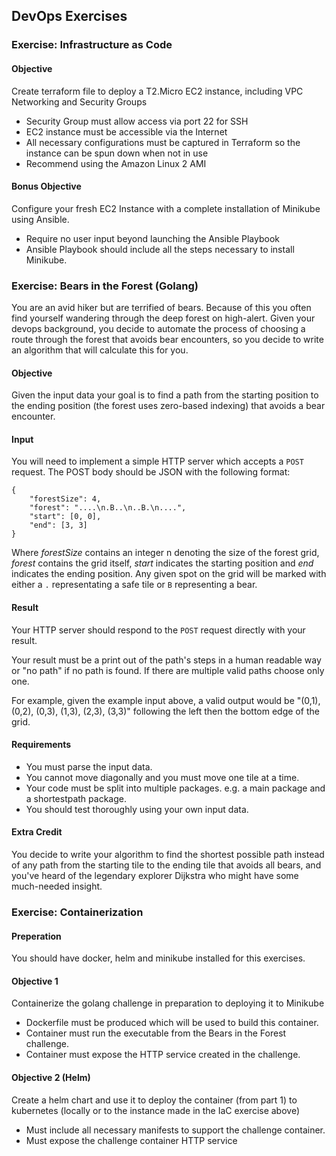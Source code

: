 ## DevOps Exercises

### Exercise: Infrastructure as Code
#### Objective
Create terraform file to deploy a T2.Micro EC2 instance, including VPC Networking and Security Groups
- Security Group must allow access via port 22 for SSH
- EC2 instance must be accessible via the Internet
- All necessary configurations must be captured in Terraform so the instance can be spun down when not in use
- Recommend using the Amazon Linux 2 AMI

#### Bonus Objective
Configure your fresh EC2 Instance with a complete installation of Minikube using Ansible.
- Require no user input beyond launching the Ansible Playbook
- Ansible Playbook should include all the steps necessary to install Minikube.


### Exercise: Bears in the Forest (Golang)

You are an avid hiker but are terrified of bears. Because of this you often find yourself wandering through the deep forest on high-alert. Given your devops background, you decide to automate the process of choosing a route through the forest that avoids bear encounters, so you decide to write an algorithm that will calculate this for you.

#### Objective

Given the input data your goal is to find a path from the starting position to the ending position (the forest uses zero-based indexing) that avoids a bear encounter.

#### Input
You will need to implement a simple HTTP server which accepts a `POST` request. The POST body should be JSON with the following format:

```
{
	"forestSize": 4,
	"forest": "....\n.B..\n..B.\n....",
	"start": [0, 0],
	"end": [3, 3]
}
```

Where _forestSize_ contains an integer n denoting the size of the forest grid, _forest_ contains the grid itself, _start_ indicates the starting position and _end_ indicates the ending position. Any given spot on the grid will be marked with either a `.` representating a safe tile or `B` representing a bear.

#### Result

Your HTTP server should respond to the `POST` request directly with your result.

Your result must be a print out of the path's steps in a human readable way or "no path" if no path is found. If there are multiple valid paths choose only one.

For example, given the example input above, a valid output would be "(0,1), (0,2), (0,3), (1,3), (2,3), (3,3)" following the left then the bottom edge of the grid.

#### Requirements

* You must parse the input data.
* You cannot move diagonally and you must move one tile at a time.
* Your code must be split into multiple packages. e.g. a main package and a shortestpath package.
* You should test thoroughly using your own input data.

#### Extra Credit

You decide to write your algorithm to find the shortest possible path instead of any path from the starting tile to the ending tile that avoids all bears, and you've heard of the legendary explorer Dijkstra who might have some much-needed insight.


### Exercise: Containerization
#### Preperation
You should have docker, helm and minikube installed for this exercises.

#### Objective 1
Containerize the golang challenge in preparation to deploying it to Minikube
- Dockerfile must be produced which will be used to build this container.
- Container must run the executable from the Bears in the Forest challenge.
- Container must expose the HTTP service created in the challenge.

#### Objective 2 (Helm)
Create a helm chart and use it to deploy the container (from part 1) to kubernetes (locally or to the instance made in the IaC exercise above)
- Must include all necessary manifests to support the challenge container.
- Must expose the challenge container HTTP service